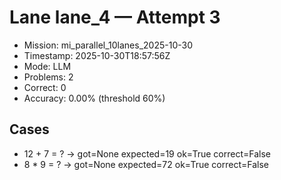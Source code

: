 # Lane lane_4 — Attempt 3

- Mission: mi_parallel_10lanes_2025-10-30
- Timestamp: 2025-10-30T18:57:56Z
- Mode: LLM
- Problems: 2
- Correct: 0
- Accuracy: 0.00% (threshold 60%)

## Cases
- 12 + 7 = ? → got=None expected=19 ok=True correct=False
- 8 * 9 = ? → got=None expected=72 ok=True correct=False